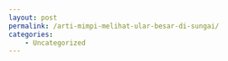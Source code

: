 ```yaml
---
layout: post
permalink: /arti-mimpi-melihat-ular-besar-di-sungai/
categories:
    - Uncategorized
---
```


